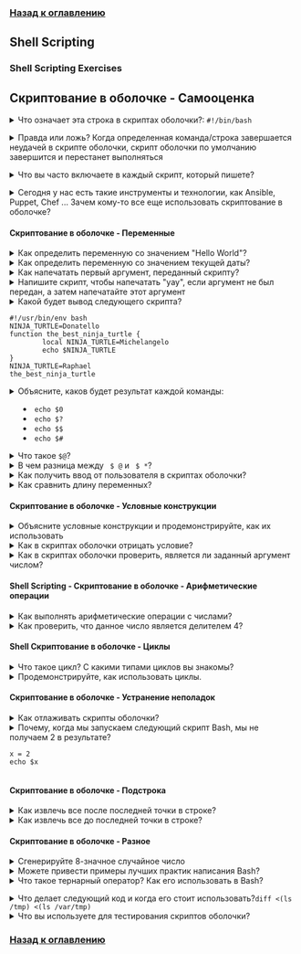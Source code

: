 ### [Назад к оглавлению](/DevQuestions/README.md)

## Shell Scripting

### Shell Scripting Exercises


## Скриптование в оболочке - Самооценка

<details>
<summary>Что означает эта строка в скриптах оболочки?: <code>#!/bin/bash</code></summary><br><b>


`#!/bin/bash`  — это шебанг (shebang)

/bin/bash — это наиболее распространенная оболочка, используемая в качестве оболочки по умолчанию для входа пользователя в систему Linux. Название оболочки — это акроним для Bourne-again shell. Bash может выполнять подавляющее большинство скриптов и поэтому широко используется, поскольку обладает большим набором возможностей, хорошо разработан и имеет лучшую синтаксис.

</b></details>

<details>
<summary>Правда или ложь? Когда определенная команда/строка завершается неудачей в скрипте оболочки, скрипт оболочки по умолчанию завершится и перестанет выполняться</summary><br><b>

Зависит от языка и настроек.
Если скрипт написан на Bash, то это утверждение истинно. Когда скрипт, написанный на Bash, не удается выполнить определенную команду, он продолжает работать и выполнит все остальные команды, указанные после той команды, которая завершилась неудачей.

Чаще всего мы хотим, чтобы произошло наоборот. Чтобы Bash завершался, когда определенная команда не удалась, используйте 'set -e' в вашем скрипте.
</b></details>

<details>
<summary>Что вы часто включаете в каждый скрипт, который пишете?</summary><br><b>

Несколько примеров:

Комментарии о том, как его запустить и/или что он делает
Если это скрипт оболочки, добавление "set -e", так как я хочу, чтобы скрипт завершался, если определенная команда не удалась
У вас может быть совершенно другой ответ. Это зависит только от вашего опыта и предпочтений.
</b></details>

<details>
<summary>Сегодня у нас есть такие инструменты и технологии, как Ansible, Puppet, Chef ... Зачем кому-то все еще использовать скриптование в оболочке?</summary><br><b>

 * Скорость
 * Гибкость
 * Модуль, который нам нужен, не существует (возможно, это слабая точка, так как большинство технологий управления конфигурацией позволяет использовать так называемый "shell" модуль)
 * Мы передаем скрипты клиентам, которые не имеют доступа к публичной сети и не обязательно имеют Ansible установленным на своих системах.
</b></details>

#### Скриптование в оболочке - Переменные

<details>
<summary>Как определить переменную со значением "Hello World"?</summary><br><b>

`HW="Hello World`
</b>
</details>

<details>
<summary>Как определить переменную со значением текущей даты?</summary><br><b>

`DATE=$(date)`
</b>
</details>

<details>
<summary>Как напечатать первый аргумент, переданный скрипту?</summary><br><b>

`echo $1`

</b>
</details>

<details>
<summary>Напишите скрипт, чтобы напечатать "yay", если аргумент не был передан, а затем напечатайте этот аргумент</summary><br><b>

```
echo "${1:-yay}"
```
</b>
</details>

<details>
<summary>Какой будет вывод следующего скрипта?

```
#!/usr/bin/env bash
NINJA_TURTLE=Donatello
function the_best_ninja_turtle {
        local NINJA_TURTLE=Michelangelo
        echo $NINJA_TURTLE
}
NINJA_TURTLE=Raphael
the_best_ninja_turtle
```
</summary><br><b>
Michelangelo
</b>
</details>

<details>
  <summary>Объясните, каков будет результат каждой команды:

  * <code>echo $0</code>
  * <code>echo $?</code>
  * <code>echo $$</code>
  * <code>echo $#</code>
  </summary>
  <b>Результат выполнения команд в данном скрипте:</b>
  
```
bash script.sh arg1 arg2
```
  <p>Результат выполнения команд будет следующим:</p>
  <p><code>echo $0</code> → script.sh (или bash, если запущено напрямую)
  <p><code>echo $?</code> → 0 (если предыдущий код завершился успешно)</p>
  <p><code>echo $$</code> → 12345 (PID текущего процесса, например)</p>
  <p><code>echo $#</code> → 2 (количество аргументов, переданных скрипту)</p>
</details>

<details>
<summary>Что такое <code>$@</code>?</summary><br>
<p>Важно отметить, что <code>$@</code> и <code>$*</code> — это разные вещи:</p>
<ul>
    <li><code>"$@"</code>: Каждый аргумент обрабатывается отдельно. Если вы используете <code>"$@"</code>, это означает, что каждый аргумент будет передан отдельно, сохраняя пробелы, если они есть.</li>
    <li><code>"$*"</code>: Все аргументы объединяются в одну строку. Если вы используете <code>"$*"</code>, то они будут объединены в строку, и пробелы заменятся на единственный пробел.</li>
</ul>
<pre>
#!/bin/bash
echo "All arguments: $@"
</pre>

<p>Если вы выполните этот скрипт, передав ему несколько аргументов:</p>
<pre>
bash myscript.sh arg1 "arg2 with spaces" arg3
</pre>

<p>Вывод будет:</p>
<pre>
All arguments: arg1 arg2 with spaces arg3
</pre></details>

<details>
<summary>В чем разница между <code> $ @</code> и <code> $ *</code>?</summary><br>

`$@` — это массив всех аргументов, переданных скрипту.<br> 
`$*` — это одна строка всех аргументов, переданных скрипту.
</details>

<details>
<summary>Как получить ввод от пользователя в скриптах оболочки?</summary><br><b>

Используя ключевое слово <code>read</code>, например, <code>read x</code> будет ожидать ввод пользователя и сохранит его в переменной x.
</b>
</details>

<details>
<summary>Как сравнить длину переменных?</summary><br><b>

```
if [ ${#1} -ne ${#2} ]; then
    ...
```
</b></details>

#### Скриптование в оболочке - Условные конструкции

<details>
<summary>Объясните условные конструкции и продемонстрируйте, как их использовать</summary><br><b>
</b></details>

<details>
<summary>Как в скриптах оболочки отрицать условие?</summary><br><b>
</b></details>

<details>
<summary>Как в скриптах оболочки проверить, является ли заданный аргумент числом?</summary><br><b>

```
regex='^[0-9]+$'
if [[ ${var//*.} =~ $regex ]]; then
...
```
</b></details>

#### Shell Scripting - Скриптование в оболочке - Арифметические операции

<details>
<summary>Как выполнять арифметические операции с числами?</summary><br><b>

Один из способов: `$(( 1 + 2 ))`<br>
Другой способ: `expr 1 + 2`
</b>
</details>

<details>
<summary>Как проверить, что данное число является делителем 4?</summary><br><b>

`if [ $(($1 % 4)) -eq 0 ]; then`
</b>
</details>

#### Shell Скриптование в оболочке - Циклы

<details>
<summary>Что такое цикл? С какими типами циклов вы знакомы?</summary><br><b>
</b></details>

<details>
<summary>Продемонстрируйте, как использовать циклы.</summary><br><b>
</b></details>

#### Скриптование в оболочке - Устранение неполадок

<details>
<summary>Как отлаживать скрипты оболочки?</summary><br><b>

Ответ зависит от языка, который вы используете для написания своих скриптов. Если, например, используется Bash:

  * Добавляя -x к скрипту, который я запускаю в Bash
  * Добро старый способ — добавление операторов echo

Если Python, то использование pdb очень полезно.
</b>
</details>

<details>
<summary>Почему, когда мы запускаем следующий скрипт Bash, мы не получаем 2 в результате?

```
x = 2
echo $x
```
</summary><br><b>

Должно быть `x=2`
</b>
</details>

#### Скриптование в оболочке - Подстрока

<details>
<summary>Как извлечь все после последней точки в строке?</summary><br><b>

`${var//*.}`
</b>
</details>

<details>
<summary>Как извлечь все до последней точки в строке?</summary><br><b>

`${var%.*}`
</b>
</details>

#### Скриптование в оболочке - Разное

<details>
<summary>Сгенерируйте 8-значное случайное число</summary><br><b>

`shuf -i 9999999-99999999 -n 1`
</b>
</details>

<details>
<summary>Можете привести примеры лучших практик написания Bash?</summary><br><b>
</b>
</details>

<details>
<summary>Что такое тернарный оператор? Как его использовать в Bash?</summary><br><b>

Это краткий способ использования конструкции if/else. Пример:

`[[ $a = 1 ]] && b="yes, equal" || b="nope"`
</b></details>

<details>
<summary>Что делает следующий код и когда его стоит использовать?<code>diff <(ls /tmp) <(ls /var/tmp)</code></summary><br>
Это называется 'замена процессов' (process substitution). Это позволяет передавать вывод одной команды другой команде, когда использование конвейера <code>|</code> невозможно. Это может быть полезно, когда команда не поддерживает <code>STDIN</code> или вам нужен вывод нескольких команд. https://superuser.com/a/1060002/167769 </details>
</details>

<details>
<summary>Что вы используете для тестирования скриптов оболочки?</summary><br><b>

bats
</b></details>
### [Назад к оглавлению](/DevQuestions/README.md)